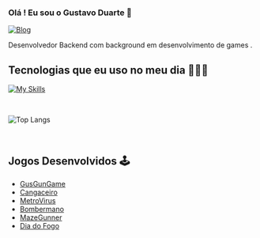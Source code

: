 ### Olá ! Eu sou o Gustavo Duarte 👋 

[![Blog](https://img.shields.io/badge/LinkedIn-0077B5?style=for-the-badge&logo=linkedin&logoColor=white)](https://www.linkedin.com/in/gustavo-duarte-4076b1175/)

Desenvolvedor Backend com background em desenvolvimento de games .

## Tecnologias que eu uso no meu dia 👨🏻‍💻

[![My Skills](https://skillicons.dev/icons?i=cs,dotnet,aws,python,django,selenium,html,css,js,bootstrap,postman,unity)](https://skillicons.dev)

<br/>

![Top Langs](https://github-readme-stats.vercel.app/api/top-langs/?username=guduartef&layout=compact&hide=shaderlab,glsl,hlsl&size_weight=0&count_weight=0.1)


<br/>

## Jogos Desenvolvidos 🕹️

- [GusGunGame](https://b4rb4br4nc4.itch.io/ggg-gusgungame)<br/>
- [Cangaceiro](https://union-four.itch.io/o-cangaceiro)<br/>
- [MetroVirus](https://union-four.itch.io/metrovrus)<br/>
- [Bombermano](https://b4rb4br4nc4.itch.io/bombermano)<br/>
- [MazeGunner](https://union-four.itch.io/mazegunner)<br/>
- [Dia do Fogo](https://union-four.itch.io/dia-do-fogo)<br/>



